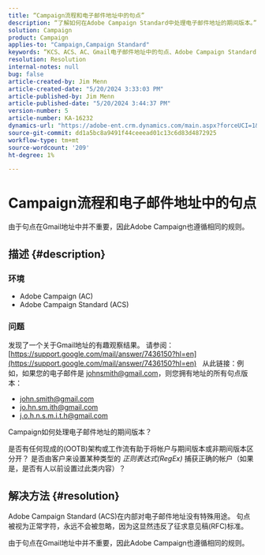 ```yaml
---
title: “Campaign流程和电子邮件地址中的句点”
description: “了解如何在Adobe Campaign Standard中处理电子邮件地址的期间版本。”
solution: Campaign
product: Campaign
applies-to: "Campaign,Campaign Standard"
keywords: “KCS、ACS、AC、Gmail电子邮件地址中的句点、Adobe Campaign Standard、Adobe Campaign、常见问题解答”
resolution: Resolution
internal-notes: null
bug: false
article-created-by: Jim Menn
article-created-date: "5/20/2024 3:33:03 PM"
article-published-by: Jim Menn
article-published-date: "5/20/2024 3:44:37 PM"
version-number: 5
article-number: KA-16232
dynamics-url: "https://adobe-ent.crm.dynamics.com/main.aspx?forceUCI=1&pagetype=entityrecord&etn=knowledgearticle&id=5ff0d63d-be16-ef11-9f8a-6045bd006268"
source-git-commit: dd1a5bc8a9491f44ceeead01c13c6d83d4872925
workflow-type: tm+mt
source-wordcount: '209'
ht-degree: 1%

---
```


# Campaign流程和电子邮件地址中的句点


由于句点在Gmail地址中并不重要，因此Adobe Campaign也遵循相同的规则。

## 描述 {#description}


### <b>环境</b>

- Adobe Campaign (AC)
- Adobe Campaign Standard (ACS)




### <b>问题</b>

发现了一个关于Gmail地址的有趣观察结果。 请参阅： [https://support.google.com/mail/answer/7436150?hl=en](https://support.google.com/mail/answer/7436150?hl=en)
 
从此链接：例如，如果您的电子邮件是 [johnsmith@gmail.com](mailto:johnsmith@gmail.com)，则您拥有地址的所有句点版本：

- [john.smith@gmail.com](mailto:john.smith@gmail.com)
- [jo.hn.sm.ith@gmail.com](mailto:jo.hn.sm.ith@gmail.com)
- [j.o.h.n.s.m.i.t.h@gmail.com](mailto:j.o.h.n.s.m.i.t.h@gmail.com)


Campaign如何处理电子邮件地址的期间版本？

是否有任何现成的(OOTB)架构或工作流有助于将帐户与期间版本或非期间版本区分开？ 是否由客户来设置某种类型的 *正则表达式(RegEx)* 捕获正确的帐户（如果是，是否有人以前设置过此类内容）？


## 解决方法 {#resolution}


Adobe Campaign Standard (ACS)在内部对电子邮件地址没有特殊用途。 句点被视为正常字符，永远不会被忽略，因为这显然违反了征求意见稿(RFC)标准。

由于句点在Gmail地址中并不重要，因此Adobe Campaign也遵循相同的规则。
